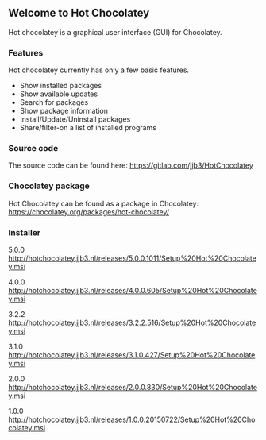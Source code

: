 ## Welcome to Hot Chocolatey

Hot chocolatey is a graphical user interface (GUI) for Chocolatey. 


### Features

Hot chocolatey currently has only a few basic features.

* Show installed packages
* Show available updates
* Search for packages
* Show package information
* Install/Update/Uninstall packages
* Share/filter-on a list of installed programs


### Source code

The source code can be found here: https://gitlab.com/jjb3/HotChocolatey

### Chocolatey package

Hot Chocolatey can be found as a package in Chocolatey: https://chocolatey.org/packages/hot-chocolatey/

### Installer

5.0.0 http://hotchocolatey.jjb3.nl/releases/5.0.0.1011/Setup%20Hot%20Chocolatey.msi

4.0.0 http://hotchocolatey.jjb3.nl/releases/4.0.0.605/Setup%20Hot%20Chocolatey.msi

3.2.2 http://hotchocolatey.jjb3.nl/releases/3.2.2.516/Setup%20Hot%20Chocolatey.msi

3.1.0 http://hotchocolatey.jjb3.nl/releases/3.1.0.427/Setup%20Hot%20Chocolatey.msi

2.0.0 http://hotchocolatey.jjb3.nl/releases/2.0.0.830/Setup%20Hot%20Chocolatey.msi

1.0.0 http://hotchocolatey.jjb3.nl/releases/1.0.0.20150722/Setup%20Hot%20Chocolatey.msi